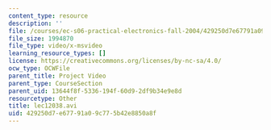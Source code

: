 ```yaml
---
content_type: resource
description: ''
file: /courses/ec-s06-practical-electronics-fall-2004/429250d7e67791a09c775b42e8850a8f_lec12038.avi
file_size: 1994870
file_type: video/x-msvideo
learning_resource_types: []
license: https://creativecommons.org/licenses/by-nc-sa/4.0/
ocw_type: OCWFile
parent_title: Project Video
parent_type: CourseSection
parent_uid: 13644f8f-5336-194f-60d9-2df9b34e9e8d
resourcetype: Other
title: lec12038.avi
uid: 429250d7-e677-91a0-9c77-5b42e8850a8f
---
```

